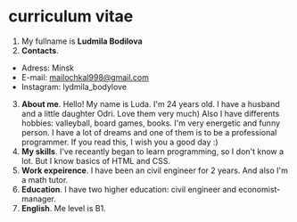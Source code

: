# сurriculum vitae
1. My fullname is __Ludmila Bodilova__
2. __Contacts__.
 * Adress: Minsk
 * E-mail: mailochkal998@gmail.com
 * Instagram: lydmila_bodylove
3. __About me__.
Hello! My name is Luda. I'm 24 years old. I have a husband and a little daughter Odri. Love them very much) Also I have differents hobbies: valleyball, board games, books. I'm very energetic and funny person. I have a lot of dreams and one of them is to be a professional programmer. If you read this, I wish you a good day :)
4. __My skills__.
I've receantly began to learn programming, so I don't know a lot. But I know basics of HTML and CSS.
5. __Work expeirence__.
I have been an civil engineer for 2 years. And also I'm a math tutor.
6. __Education__.
I have two higher education: civil engineer and economist-manager.
7. __English__.
Me level is B1.